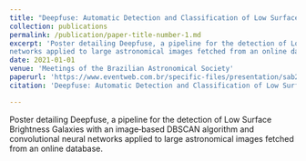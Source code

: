 ```yaml
---
title: "Deepfuse: Automatic Detection and Classification of Low Surface Brightness Galaxies with Convolutional Neural Networks"
collection: publications
permalink: /publication/paper-title-number-1.md
excerpt: 'Poster detailing Deepfuse, a pipeline for the detection of Low Surface Brightness Galaxies with an image‑based DBSCAN algorithm and convolutional neural
networks applied to large astronomical images fetched from an online database.'
date: 2021-01-01
venue: 'Meetings of the Brazilian Astronomical Society'
paperurl: 'https://www.eventweb.com.br/specific-files/presentation/sab2021/poster/35.pdf'
citation: 'Deepfuse: Automatic Detection and Classification of Low Surface Brightness Galaxies with Convolutional Neural Networks. Marcos Tidball, Cristina Furlanetto. Meetings of the Brazilian Astronomical Society (SAB), 2021.'

---
```

Poster detailing Deepfuse, a pipeline for the detection of Low Surface Brightness Galaxies with an image‑based DBSCAN algorithm and convolutional neural
networks applied to large astronomical images fetched from an online database.
